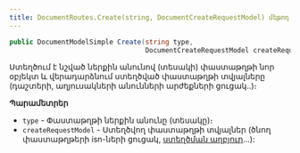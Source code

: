 ```yaml
---
title: DocumentRoutes.Create(string, DocumentCreateRequestModel) մեթոդ
---
```


```c#
public DocumentModelSimple Create(string type, 
                                  DocumentCreateRequestModel createRequestModel)
```

Ստեղծում է նշված ներքին անունով (տեսակի) փաստաթղթի նոր օբյեկտ և վերադարձնում ստեղծված փաստաթղթի տվյալները (դաշտերի, աղյուսակների անունների  արժեքների ցուցակ..)։

**Պարամետրեր**

* `type` - Փաստաթղթի ներքին անունը (տեսակը)։
* `createRequestModel` - Ստեղծվող փաստաթղթի տվյալներ (ծնող փաստաթղթերի isn-ների ցուցակ, [ստեղծման աղբյուր](../../../server_api/types/DocumentOrigin.md)...):
